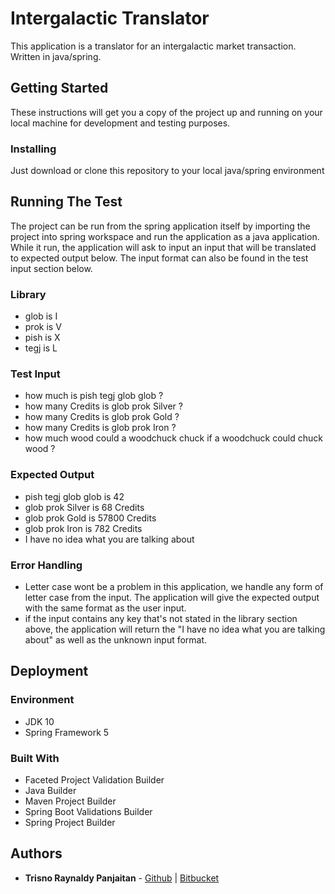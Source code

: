 # Intergalactic Translator
This application is a translator for an intergalactic market transaction. Written in java/spring.

## Getting Started
These instructions will get you a copy of the project up and running on your local machine for development and testing purposes.

### Installing
Just download or clone this repository to your local java/spring environment

## Running The Test
The project can be run from the spring application itself by importing the project into spring workspace and run the application as a java application.
While it run, the application will ask to input an input that will be translated to expected output below. The input format can also be found in the test input section below.

### Library
* glob is I
* prok is V
* pish is X
* tegj is L

### Test Input
* how much is pish tegj glob glob ?
* how many Credits is glob prok Silver ?
* how many Credits is glob prok Gold ?
* how many Credits is glob prok Iron ?
* how much wood could a woodchuck chuck if a woodchuck could chuck wood ?

### Expected Output
* pish tegj glob glob is 42
* glob prok Silver is 68 Credits
* glob prok Gold is 57800 Credits
* glob prok Iron is 782 Credits
* I have no idea what you are talking about

### Error Handling
* Letter case wont be a problem in this application, we handle any form of letter case from the input. The application will give the expected output with the same format as the user input.
* if the input contains any key that's not stated in the library section above, the application will return the "I have no idea what you are talking about" as well as the unknown input format.

## Deployment
### Environment
* JDK 10
* Spring Framework 5

### Built With
* Faceted Project Validation Builder
* Java Builder 
* Maven Project Builder
* Spring Boot Validations Builder
* Spring Project Builder

## Authors
* **Trisno Raynaldy Panjaitan** - [Github](https://github.com/raylucker) | [Bitbucket](https://bitbucket.org/raypanjaitan/)
